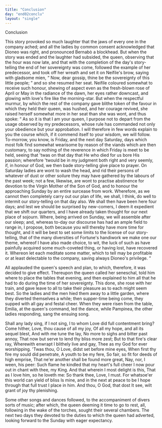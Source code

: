 ```yaml
---
title: "Conclusion"
day: "end02conclu"
layout: "single"
---
```

<html>
 <head>
 </head>
 <body>
  <div id="d02conclu" type="conclusion" who="author">
   <head>
    Conclusion
   </head>
   <p>
    <milestone id="p02970001"/>
    This story provoked so much laughter that the jaws of every one
 in the company ached; and all the ladies by common consent
    <pb n="171"/>
    acknowledged that Dioneo was right, and pronounced Bernab&ograve; a
 blockhead.
    <milestone id="p02970002"/>
    But when the story was ended and the laughter had
 subsided, the queen, observing that the hour was now late, and that
 with the completion of the day's story-telling the end of her
 sovereignty was come, followed the example of her predecessor, and
 took off her wreath and set it on Neifile's brow, saying with gladsome
 mien,
    <q direct="unspecified">
     Now, dear gossip, thine be the sovereignty of this little
	people;
    </q>
    and so she resumed her seat.
    <milestone id="p02970003"/>
    Neifile coloured somewhat
 to receive such honour, shewing of aspect even as the fresh-blown
 rose of April or May in the radiance of the dawn, her eyes rather
 downcast, and glowing with love's fire like the morning-star. But
 when the respectful murmur, by which the rest of the company gave
 blithe token of the favour in which they held their queen, was
 hushed, and her courage revived, she raised herself somewhat more
 in her seat than she was wont, and thus spoke:
    <milestone id="p02970004"/>
    <q direct="unspecified">
     As so it is that
 I am your queen, I purpose not to depart from the usage observed
 by my predecessors, whose rule has commanded not only your
 obedience but your approbation. I will therefore in few words
 explain to you the course which, if it commend itself to your
 wisdom, we will follow.
     <milestone id="p02970005"/>
     To-morrow, you know, is Friday, and the
 next day Saturday, days which most folk find somewhat wearisome
 by reason of the viands which are then customary, to say nothing of
 the reverence in which Friday is meet to be held, seeing that 'twas
 on that day that He who died for us bore His passion; wherefore
 'twould be in my judgment both right and very seemly, if, in honour
 of God, we then bade story-telling give place to prayer.
     <milestone id="p02970006"/>
     On
 Saturday ladies are wont to wash the head, and rid their persons of
 whatever of dust or other soilure they may have gathered by the
 labours of the past week; not a few, likewise, are wont to practise
 abstinence for devotion to the Virgin Mother of the Son of God,
 and to honour the approaching Sunday by an entire surcease from
 work. Wherefore, as we cannot then completely carry out our
 plan of life, we shall, I think, do well to intermit our story-telling
 on that day also.
     <milestone id="p02970007"/>
     We shall then have been here four days; and
 lest we should be surprised by new-comers, I deem it expedient that
 we shift our quarters, and I have already taken thought for our next
 place of sojourn.
     <milestone id="p02970008"/>
     Where, being arrived on Sunday, we will assemble
 after our sleep; and, whereas to-day our discourse has had an ample
     <pb n="172"/>
     field to range in, I propose, both because you will thereby have more
 time for thought, and it will be best to set some limits to the license
 of our story-telling, that of the many diversities of Fortune's handiwork
 we make one our theme, whereof I have also made choice,
     <milestone id="p02970009"/>
     to
 wit, the luck of such as have painfully acquired some much-coveted
 thing, or having lost, have recovered it. Whereon let each meditate
 some matter, which to tell may be profitable or at least delectable to
 the company, saving always Dioneo's privilege.
    </q>
   </p>
   <p>
    <milestone id="p02970010"/>
    All applauded the queen's speech and plan, to which, therefore,
 it was decided to give effect. Thereupon the queen called her
 seneschal, told him where to place the tables that evening, and then
 explained to him all that he had to do during the time of her
 sovereignty. This done, she rose with her train, and gave leave to
 all to take their pleasure as to each might seem best.
    <milestone id="p02970011"/>
    So the ladies
 and the men hied them away to a little garden, where they diverted
 themselves a while; then supper-time being come, they supped with
 all gay and festal cheer. When they were risen from the table,
 Emilia, at the queen's command, led the dance, while Pampinea,
 the other ladies responding, sang the ensuing song.
   </p>
   <div3 type="song" who="pampinea">
    <lg>
     <milestone id="p02970012"/>
     <l>
      Shall any lady sing, if I not sing,
     </l>
     <l>
      I to whom Love did full contentment bring?
     </l>
    </lg>
    <lg>
     <milestone id="p02970013"/>
     <l>
      Come hither, Love, thou cause of all my joy,
     </l>
     <l>
      Of all my hope, and all its sequel blest,
     </l>
     <l>
      And with me tune the lay,
     </l>
     <l>
      No more to sighs and bitter past annoy,
     </l>
     <l>
      That now but serve to lend thy bliss more zest;
     </l>
     <l>
      But to that fire's clear ray,
     </l>
     <l>
      Wherewith enwrapt I blithely live and gay,
     </l>
     <l>
      Thee as my God for ever worshipping.
     </l>
    </lg>
    <lg>
     <milestone id="p02970014"/>
     <l>
      'Twas thou, O Love, didst set before mine eyes,
     </l>
     <l>
      When first thy fire my sould did penetrate,
     </l>
     <l>
      A youth to be my fere,
     </l>
     <l>
      So fair, so fit for deeds of high emprise,
     </l>
     <l>
      That ne'er another shall be found more great,
     </l>
     <l>
      Nay, nor, I ween, his peer:
     </l>
     <l>
      Such flame he kindled that my heart's full cheer
     </l>
     <l>
      I now pour out in chant with thee, my King.
     </l>
    </lg>
    <pb n="173"/>
    <lg>
     <milestone id="p02970015"/>
     <l>
      And that wherein I most delight is this,
     </l>
     <l>
      That as I love him, so he loveth me:
     </l>
     <l>
      So thank thee, Love, I must.
     </l>
     <l>
      For whatsoe'er this world can yield of bliss
     </l>
     <l>
      Is mine, and in the next at peace to be
     </l>
     <l>
      I hope through that full trust
     </l>
     <l>
      I place in him. And thou, O God, that dost
     </l>
     <l>
      It see, wilt grant of joy thy plenishing.
     </l>
    </lg>
   </div3>
   <p>
    <milestone id="p02970016"/>
    Some other songs and dances followed, to the accompaniment
      of divers sorts of music; after which, the queen deeming it time to
      go to rest, all, following in the wake of the torches, sought their
      several chambers. The next two days they devoted to the duties
      to which the queen had adverted, looking forward to the Sunday
      with eager expectancy.
   </p>
  </div>
 </body>
</html>